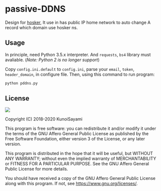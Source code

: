 # passive-DDNS

Design for [hosker](https://zhujike.com), It use in has public IP home network to auto change A record which domain use hosker ns.

## Usage

In principle, need Python 3.5.x interpreter. And `requests`, `bs4` library must avaliable. (_Note: Python 2 is no longer support_)

Copy `config.ini.default` to `config.ini`, parse your `email`, `token`, `header_domain`, in configure file. Then, using this command to run program:

```bash
python pddns.py
```

## License

[![](https://www.gnu.org/graphics/agplv3-155x51.png)](https://www.gnu.org/licenses/agpl-3.0.txt)

Copyright (C) 2018-2020 KunoiSayami

This program is free software: you can redistribute it and/or modify it under the terms of the GNU Affero General Public License as published by the Free Software Foundation, either version 3 of the License, or any later version.

This program is distributed in the hope that it will be useful, but WITHOUT ANY WARRANTY; without even the implied warranty of MERCHANTABILITY or FITNESS FOR A PARTICULAR PURPOSE. See the GNU Affero General Public License for more details.

You should have received a copy of the GNU Affero General Public License along with this program. If not, see <https://www.gnu.org/licenses/>.
